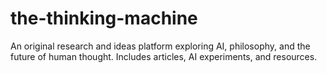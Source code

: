 # the-thinking-machine
An original research and ideas platform exploring AI, philosophy, and the future of human thought. Includes articles, AI experiments, and resources.
